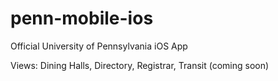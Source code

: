 penn-mobile-ios
===============
Official University of Pennsylvania iOS App

Views: Dining Halls, Directory, Registrar, Transit (coming soon)
